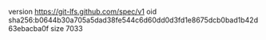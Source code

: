 version https://git-lfs.github.com/spec/v1
oid sha256:b0644b30a705a5dad38fe544c6d60dd0d3fd1e8675dcb0bad1b42d63ebacba0f
size 7033
